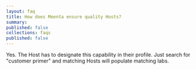 ```yaml
---
layout: faq
title: How does Meenta ensure quality Hosts?
summary:
published: false
collections: faqs
published: false
---
```


Yes. The Host has to designate this capability in their profile. Just search for "customer primer" and matching Hosts will populate matching labs.
